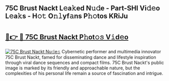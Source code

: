 ## 75C Brust Nackt L𝚎a𝚔ed N𝚞𝚍e - Part-SHl Vi𝚍𝚎o L𝚎a𝚔s - H𝚘𝚝 O𝚗𝚕yf𝚊ns P𝚑𝚘tos KRiJu

# <h2><a href="http://kf94jkz.oniu.top/?m=75C+Brust+Nackt">🔗👉 🔴 75C Brust Nackt P𝚑ot𝚘𝚜 V𝚒d𝚎o</a></h2>

[![75C Brust Nackt Nu𝚍e𝚜](https://i.imgur.com/0qMVB7G.gif)](http://kf94jkz.oniu.top/?m=75C+Brust+Nackt)
Cybernetic performer and multimedia innovator 75C Brust Nackt, famed for disseminating dance and lifestyle inspiration through viral dance sequences and compact films. 75C Brust Nackt's public image is marked by its friendly and approachable nature, but the complexities of his personal life remain a source of fascination and intrigue.  
